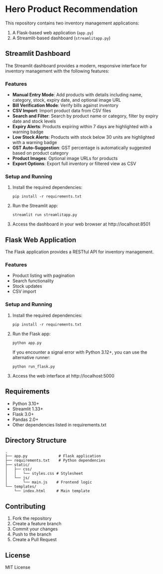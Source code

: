 # Hero Product Recommendation

This repository contains two inventory management applications:

1. A Flask-based web application (`app.py`)
2. A Streamlit-based dashboard (`streamlitapp.py`)

## Streamlit Dashboard

The Streamlit dashboard provides a modern, responsive interface for inventory management with the following features:

### Features

- **Manual Entry Mode**: Add products with details including name, category, stock, expiry date, and optional image URL
- **Bill Verification Mode**: Verify bills against inventory
- **CSV Import**: Import product data from CSV files
- **Search and Filter**: Search by product name or category, filter by expiry date and stock levels
- **Expiry Alerts**: Products expiring within 7 days are highlighted with a warning badge
- **Low Stock Alerts**: Products with stock below 30 units are highlighted with a warning badge
- **GST Auto-Suggestion**: GST percentage is automatically suggested based on product category
- **Product Images**: Optional image URLs for products
- **Export Options**: Export full inventory or filtered view as CSV

### Setup and Running

1. Install the required dependencies:
   ```
   pip install -r requirements.txt
   ```

2. Run the Streamlit app:
   ```
   streamlit run streamlitapp.py
   ```

3. Access the dashboard in your web browser at http://localhost:8501

## Flask Web Application

The Flask application provides a RESTful API for inventory management.

### Features

- Product listing with pagination
- Search functionality
- Stock updates
- CSV import

### Setup and Running

1. Install the required dependencies:
   ```
   pip install -r requirements.txt
   ```

2. Run the Flask app:
   ```
   python app.py
   ```
   
   If you encounter a signal error with Python 3.12+, you can use the alternative runner:
   ```
   python run_flask.py
   ```

3. Access the web interface at http://localhost:5000

## Requirements

- Python 3.10+
- Streamlit 1.33+
- Flask 3.0+
- Pandas 2.0+
- Other dependencies listed in requirements.txt

## Directory Structure

```
.
├── app.py              # Flask application
├── requirements.txt    # Python dependencies
├── static/
│   ├── css/
│   │   └── styles.css # Stylesheet
│   └── js/
│       └── main.js    # Frontend logic
└── templates/
    └── index.html     # Main template
```

## Contributing

1. Fork the repository
2. Create a feature branch
3. Commit your changes
4. Push to the branch
5. Create a Pull Request

## License

MIT License 